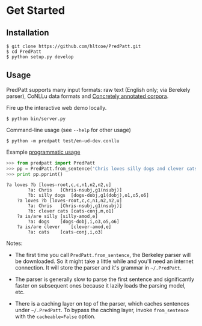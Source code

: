 # Get Started

## Installation

    $ git clone https://github.com/hltcoe/PredPatt.git
    $ cd PredPatt
    $ python setup.py develop

## Usage

PredPatt supports many input formats: raw text (English only; via Berekely parser), CoNLLu
data formats and [Concretely annotated corpora](https://github.com/hltcoe/concrete-docs/blob/master/GETTING_STARTED.md).

Fire up the interactive web demo locally.

    $ python bin/server.py

Command-line usage (see ``--help`` for other usage)

    $ python -m predpatt test/en-ud-dev.conllu

Example [programmatic usage](using_predpatt.py)

```python
>>> from predpatt import PredPatt
>>> pp = PredPatt.from_sentence('Chris loves silly dogs and clever cats .')
>>> print pp.pprint()
```
```
?a loves ?b	[loves-root,c,c,n1,n2,n2,u]
        ?a: Chris	[Chris-nsubj,g1(nsubj)]
        ?b: silly dogs	[dogs-dobj,g1(dobj),o1,o5,o6]
    ?a loves ?b	[loves-root,c,c,n1,n2,n2,u]
        ?a: Chris	[Chris-nsubj,g1(nsubj)]
        ?b: clever cats	[cats-conj,m,o1]
    ?a is/are silly	[silly-amod,e]
        ?a: dogs	[dogs-dobj,i,o3,o5,o6]
    ?a is/are clever	[clever-amod,e]
        ?a: cats	[cats-conj,i,o3]
```

Notes:

 - The first time you call `PredPatt.from_sentence`, the Berkeley parser will be
   downloaded. So it might take a little while and you'll need an internet
   connection. It will store the parser and it's grammar in `~/.PredPatt`.

- The parser is generally slow to parse the first sentence and significantly
  faster on subsequent ones because it lazily loads the parsing model, etc.

- There is a caching layer on top of the parser, which caches sentences under
  `~/.PredPatt`. To bypass the caching layer, invoke `from_sentence` with the
  `cacheable=False` option.

